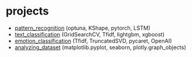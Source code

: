 # projects
- [pattern_recognition](https://github.com/AnnettVsemPrivet/projects/tree/main/pattern_recognition) (optuna, KShape, pytorch, LSTM)
- [text_classification](https://github.com/AnnettVsemPrivet/projects/tree/main/text_classification) (GridSearchCV, Tfidf, lightgbm, xgboost)
- [emotion_classification](https://github.com/AnnettVsemPrivet/projects/tree/main/emotion_classification) (Tfidf, TruncatedSVD, pycaret, OpenAI)
- [analyzing_dataset](https://github.com/AnnettVsemPrivet/projects/blob/main/analyzing_dataset) (matplotlib.pyplot, seaborn, plotly.graph_objects)
